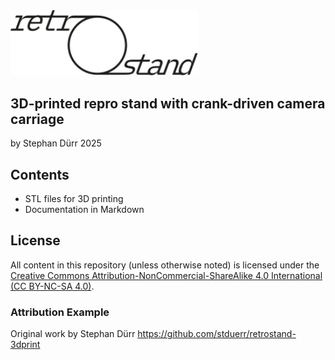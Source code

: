 <h1 style="position:absolute; width:1px; height:1px; padding:0; margin:0; overflow:hidden; clip:rect(0,0,0,0); white-space:nowrap;">retrostand</h1>

<img src="assets/retrostand.svg" width="300">

## 3D-printed repro stand with crank-driven camera carriage

by Stephan Dürr 2025

## Contents
- STL files for 3D printing
- Documentation in Markdown

## License

All content in this repository (unless otherwise noted) is licensed under the  
[Creative Commons Attribution-NonCommercial-ShareAlike 4.0 International (CC BY-NC-SA 4.0)](https://creativecommons.org/licenses/by-nc-sa/4.0/).

### Attribution Example
Original work by Stephan Dürr https://github.com/stduerr/retrostand-3dprint

